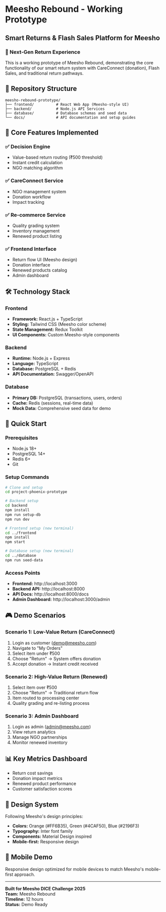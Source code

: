 # Meesho Rebound - Working Prototype
## Smart Returns & Flash Sales Platform for Meesho

### 🚀 Next-Gen Return Experience

This is a working prototype of Meesho Rebound, demonstrating the core functionality of our smart return system with CareConnect (donation), Flash Sales, and traditional return pathways.

## 📁 Repository Structure

```
meesho-rebound-prototype/
├── frontend/          # React Web App (Meesho-style UI)
├── backend/           # Node.js API Services
├── database/          # Database schemas and seed data
└── docs/              # API documentation and setup guides  
```

## 🎯 Core Features Implemented

### ✅ Decision Engine
- Value-based return routing (₹500 threshold)
- Instant credit calculation
- NGO matching algorithm

### ✅ CareConnect Service
- NGO management system
- Donation workflow
- Impact tracking

### ✅ Re-commerce Service
- Quality grading system
- Inventory management
- Renewed product listing

### ✅ Frontend Interface
- Return flow UI (Meesho design)
- Donation interface
- Renewed products catalog
- Admin dashboard

## 🛠️ Technology Stack

### Frontend
- **Framework:** React.js + TypeScript
- **Styling:** Tailwind CSS (Meesho color scheme)
- **State Management:** Redux Toolkit
- **UI Components:** Custom Meesho-style components

### Backend
- **Runtime:** Node.js + Express
- **Language:** TypeScript
- **Database:** PostgreSQL + Redis
- **API Documentation:** Swagger/OpenAPI

### Database
- **Primary DB:** PostgreSQL (transactions, users, orders)
- **Cache:** Redis (sessions, real-time data)
- **Mock Data:** Comprehensive seed data for demo

## 🚀 Quick Start

### Prerequisites
- Node.js 18+
- PostgreSQL 14+
- Redis 6+
- Git

### Setup Commands
```bash
# Clone and setup
cd project-phoenix-prototype

# Backend setup
cd backend
npm install
npm run setup-db
npm run dev

# Frontend setup (new terminal)
cd ../frontend
npm install
npm start

# Database setup (new terminal)
cd ../database
npm run seed-data
```

### Access Points
- **Frontend:** http://localhost:3000
- **Backend API:** http://localhost:8000
- **API Docs:** http://localhost:8000/docs
- **Admin Dashboard:** http://localhost:3000/admin

## 🎮 Demo Scenarios

### Scenario 1: Low-Value Return (CareConnect)
1. Login as customer (demo@meesho.com)
2. Navigate to "My Orders"
3. Select item under ₹500
4. Choose "Return" → System offers donation
5. Accept donation → Instant credit received

### Scenario 2: High-Value Return (Renewed)
1. Select item over ₹500
2. Choose "Return" → Traditional return flow
3. Item routed to processing center
4. Quality grading and re-listing process

### Scenario 3: Admin Dashboard
1. Login as admin (admin@meesho.com)
2. View return analytics
3. Manage NGO partnerships
4. Monitor renewed inventory

## 📊 Key Metrics Dashboard
- Return cost savings
- Donation impact metrics
- Renewed product performance
- Customer satisfaction scores

## 🎨 Design System
Following Meesho's design principles:
- **Colors:** Orange (#FF6B35), Green (#4CAF50), Blue (#2196F3)
- **Typography:** Inter font family
- **Components:** Material Design inspired
- **Mobile-first:** Responsive design

## 📱 Mobile Demo
Responsive design optimized for mobile devices to match Meesho's mobile-first approach.

---

**Built for Meesho DICE Challenge 2025**  
**Team:** Meesho Rebound  
**Timeline:** 12 hours  
**Status:** Demo Ready
